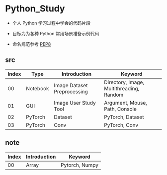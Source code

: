 # Python_Study

- 个人 Python 学习过程中学会的代码片段
- 目标为为各种 Python 常用场景准备示例代码

- 命名规范参考 [PEP8](https://peps.python.org/pep-0008/)

## src

| Index | Type     | Introduction                | Keyword                                  |
| ----- | -------- | --------------------------- | ---------------------------------------- |
| 00    | Notebook | Image Dataset Preprocessing | Directory, Image, Multithreading, Random |
| 01    | GUI      | Image User Study Tool       | Argument, Mouse, Path, Console           |
| 02    | PyTorch  | Dataset                     | PyTorch, Dataset                         |
| 03    | PyTorch  | Conv                        | PyTorch, Conv                            |

## note

| Index | Introduction | Keyword        |
| ----- | ------------ | -------------- |
| 00    | Array        | Pytorch, Numpy |